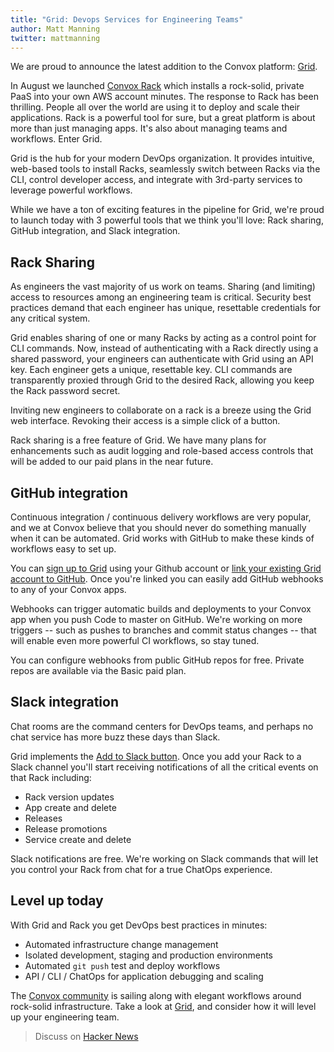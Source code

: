```yaml
---
title: "Grid: Devops Services for Engineering Teams"
author: Matt Manning
twitter: mattmanning
---
```


We are proud to announce the latest addition to the Convox platform: [Grid](https://console.convox.com).

In August we launched [Convox Rack](http://convox.com/docs/what-is-a-rack/) which installs a rock-solid, private PaaS into your own AWS account minutes. The response to Rack has been thrilling. People all over the world are using it to deploy and scale their applications. Rack is a powerful tool for sure, but a great platform is about more than just managing apps. It's also about managing teams and workflows. Enter Grid.

<!--more-->

Grid is the hub for your modern DevOps organization. It provides intuitive, web-based tools to install Racks, seamlessly switch between Racks via the CLI, control developer access, and integrate with 3rd-party services to leverage powerful workflows.

While we have a ton of exciting features in the pipeline for Grid, we're proud to launch today with 3 powerful tools that we think you'll love: Rack sharing, GitHub integration, and Slack integration.

## Rack Sharing

As engineers the vast majority of us work on teams. Sharing (and limiting) access to resources among an engineering team is critical. Security best practices demand that each engineer has unique, resettable credentials for any critical system.

Grid enables sharing of one or many Racks by acting as a control point for CLI commands. Now, instead of authenticating with a Rack directly using a shared password, your engineers can authenticate with Grid using an API key. Each engineer gets a unique, resettable key. CLI commands are transparently proxied through Grid to the desired Rack, allowing you keep the Rack password secret.

Inviting new engineers to collaborate on a rack is a breeze using the Grid web interface. Revoking their access is a simple click of a button.

Rack sharing is a free feature of Grid. We have many plans for enhancements such as audit logging and role-based access controls that will be added to our paid plans in the near future.

## GitHub integration

Continuous integration / continuous delivery workflows are very popular, and we at Convox believe that you should never do something manually when it can be automated. Grid works with GitHub to make these kinds of workflows easy to set up.

You can [sign up to Grid](https://console.convox.com/grid/signup) using your Github account or [link your existing Grid account to GitHub](https://docsv2.convox.com/console/integrations). Once you're linked you can easily add GitHub webhooks to any of your Convox apps.

Webhooks can trigger automatic builds and deployments to your Convox app when you push Code to master on GitHub. We're working on more triggers -- such as pushes to branches and commit status changes -- that will enable even more powerful CI workflows, so stay tuned.

You can configure webhooks from public GitHub repos for free. Private repos are available via the Basic paid plan.

## Slack integration

Chat rooms are the command centers for DevOps teams, and perhaps no chat service has more buzz these days than Slack.

Grid implements the
[Add to Slack button](http://slackhq.com/post/127498327415/addtoslack). Once you add your Rack to a Slack channel you'll start receiving notifications of all the critical events on that Rack including:

  - Rack version updates
  - App create and delete
  - Releases
  - Release promotions
  - Service create and delete

Slack notifications are free. We're working on Slack commands that will let you control your Rack from chat for a true ChatOps experience.

## Level up today

With Grid and Rack you get DevOps best practices in minutes:

- Automated infrastructure change management
- Isolated development, staging and production environments
- Automated `git push` test and deploy workflows
- API / CLI / ChatOps for application debugging and scaling

The [Convox community](https://invite.convox.com) is sailing along with elegant workflows around rock-solid infrastructure. Take a look at [Grid](https://grid.convox.com/), and consider how it will level up your engineering team.

> Discuss on [Hacker News](https://news.ycombinator.com/item?id=10603550)
